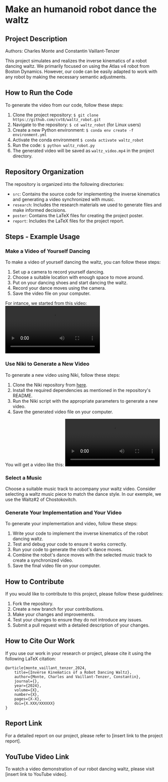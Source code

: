 # Make an humanoid robot dance the waltz
## Project Description

Authors: Charles Monte and Constantin Vaillant-Tenzer

This project simulates and realizes the inverse kinematics of a robot dancing waltz. We primarily focused on using the Atlas v4 robot from Boston Dynamics. However, our code can be easily adapted to work with any robot by making the necessary semantic adjustments.

## How to Run the Code

To generate the video from our code, follow these steps:

1. Clone the project repository: `$ git clone https://github.com/cvt8/waltz_robot.git`
2. Navigate to the repository: `$ cd waltz_robot` (for Linux users)
3. Create a new Python environment: `$ conda env create -f environment.yml`
4. Activate the conda environment `$ conda activate waltz_robot`
5. Run the code: `$ python waltz_robot.py`
6. The generated video will be saved as `waltz_video.mp4` in the project directory.

## Repository Organization

The repository is organized into the following directories:

- `src`: Contains the source code for implementing the inverse kinematics and generating a video synchronized with music.
- `research`: Includes the research materials we used to generate files and make informed decisions.
- `poster`: Contains the LaTeX files for creating the project poster.
- `report`: Includes the LaTeX files for the project report.

## Steps - Example Usage

### Make a Video of Yourself Dancing

To make a video of yourself dancing the waltz, you can follow these steps:

1. Set up a camera to record yourself dancing.
2. Choose a suitable location with enough space to move around.
3. Put on your dancing shoes and start dancing the waltz.
4. Record your dance moves using the camera.
5. Save the video file on your computer.

For intance, we started from this video:
![](/research/obtain_kinematics_niki/VID20241126155236.mp4) 


### Use Niki to Generate a New Video

To generate a new video using Niki, follow these steps:

1. Clone the Niki repository from [here](https://github.com/Jeff-sjtu/NIKI).
2. Install the required dependencies as mentioned in the repository's README.
3. Run the Niki script with the appropriate parameters to generate a new video.
4. Save the generated video file on your computer.

You will get a video like this:
![](/research/obtain_kinematics_niki/res_valse_constantin.mp4) 


### Select a Music

Choose a suitable music track to accompany your waltz video. Consider selecting a waltz music piece to match the dance style. In our exemple, we use the Waltz#2 of Chostokovitch.

### Generate Your Implementation and Your Video

To generate your implementation and video, follow these steps:

1. Write your code to implement the inverse kinematics of the robot dancing waltz.
2. Test and debug your code to ensure it works correctly.
3. Run your code to generate the robot's dance moves.
4. Combine the robot's dance moves with the selected music track to create a synchronized video.
5. Save the final video file on your computer.

## How to Contribute

If you would like to contribute to this project, please follow these guidelines:

1. Fork the repository.
2. Create a new branch for your contributions.
3. Make your changes and improvements.
4. Test your changes to ensure they do not introduce any issues.
5. Submit a pull request with a detailed description of your changes.

## How to Cite Our Work

If you use our work in your research or project, please cite it using the following LaTeX citation:

```
@article{monte_vaillant_tenzer_2024,
    title={Inverse Kinematics of a Robot Dancing Waltz},
    author={Monte, Charles and Vaillant-Tenzer, Constantin},
    journal={},
    year={2024},
    volume={X},
    number={X},
    pages={X-X},
    doi={X.XXX/XXXXXX}
}
```

## Report Link

For a detailed report on our project, please refer to [insert link to the project report].

## YouTube Video Link

To watch a video demonstration of our robot dancing waltz, please visit [insert link to YouTube video].